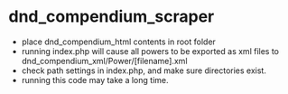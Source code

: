dnd_compendium_scraper
======================

- place dnd_compendium_html contents in root folder
- running index.php will cause all powers to be exported as xml files to dnd_compendium_xml/Power/[filename].xml
- check path settings in index.php, and make sure directories exist.
- running this code may take a long time.
